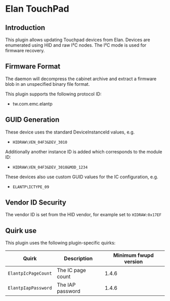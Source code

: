 Elan TouchPad
=============

Introduction
------------

This plugin allows updating Touchpad devices from Elan. Devices are enumerated
using HID and raw I²C nodes. The I²C mode is used for firmware recovery.

Firmware Format
---------------

The daemon will decompress the cabinet archive and extract a firmware blob in
an unspecified binary file format.

This plugin supports the following protocol ID:

 * tw.com.emc.elantp

GUID Generation
---------------

These device uses the standard DeviceInstanceId values, e.g.

 * `HIDRAW\VEN_04F3&DEV_3010`

Additionally another instance ID is added which corresponds to the module ID:

 * `HIDRAW\VEN_04F3&DEV_3010&MOD_1234`

These devices also use custom GUID values for the IC configuration, e.g.

 * `ELANTP\ICTYPE_09`

Vendor ID Security
------------------

The vendor ID is set from the HID vendor, for example set to `HIDRAW:0x17EF`

Quirk use
---------

This plugin uses the following plugin-specific quirks:

| Quirk                  | Description                               | Minimum fwupd version |
|------------------------|-------------------------------------------|-----------------------|
| `ElantpIcPageCount`    | The IC page count                         | 1.4.6                 |
| `ElantpIapPassword`    | The IAP password                          | 1.4.6                 |
